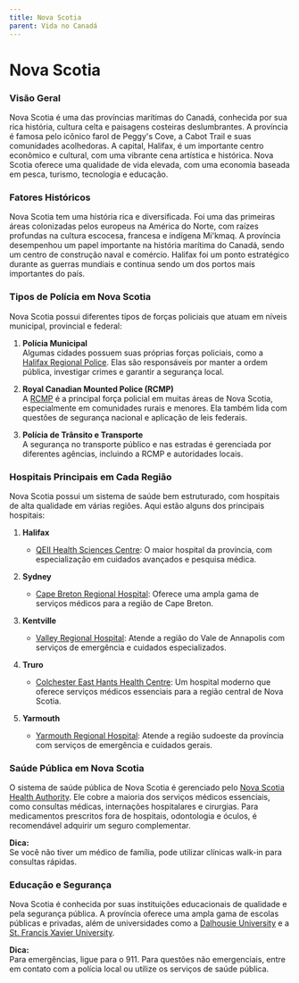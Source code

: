 ```yaml
---
title: Nova Scotia
parent: Vida no Canadá
---
```


# Nova Scotia

### Visão Geral

Nova Scotia é uma das províncias marítimas do Canadá, conhecida por sua rica história, cultura celta e paisagens costeiras deslumbrantes. A província é famosa pelo icônico farol de Peggy's Cove, a Cabot Trail e suas comunidades acolhedoras. A capital, Halifax, é um importante centro econômico e cultural, com uma vibrante cena artística e histórica. Nova Scotia oferece uma qualidade de vida elevada, com uma economia baseada em pesca, turismo, tecnologia e educação.

### Fatores Históricos

Nova Scotia tem uma história rica e diversificada. Foi uma das primeiras áreas colonizadas pelos europeus na América do Norte, com raízes profundas na cultura escocesa, francesa e indígena Mi'kmaq. A província desempenhou um papel importante na história marítima do Canadá, sendo um centro de construção naval e comércio. Halifax foi um ponto estratégico durante as guerras mundiais e continua sendo um dos portos mais importantes do país.

### Tipos de Polícia em Nova Scotia

Nova Scotia possui diferentes tipos de forças policiais que atuam em níveis municipal, provincial e federal:

1. **Polícia Municipal**  
    Algumas cidades possuem suas próprias forças policiais, como a [Halifax Regional Police](https://www.halifax.ca/police). Elas são responsáveis por manter a ordem pública, investigar crimes e garantir a segurança local.

2. **Royal Canadian Mounted Police (RCMP)**  
    A [RCMP](https://www.rcmp-grc.gc.ca) é a principal força policial em muitas áreas de Nova Scotia, especialmente em comunidades rurais e menores. Ela também lida com questões de segurança nacional e aplicação de leis federais.

3. **Polícia de Trânsito e Transporte**  
    A segurança no transporte público e nas estradas é gerenciada por diferentes agências, incluindo a RCMP e autoridades locais.

### Hospitais Principais em Cada Região

Nova Scotia possui um sistema de saúde bem estruturado, com hospitais de alta qualidade em várias regiões. Aqui estão alguns dos principais hospitais:

1. **Halifax**  
    - [QEII Health Sciences Centre](https://www.nshealth.ca): O maior hospital da província, com especialização em cuidados avançados e pesquisa médica.

2. **Sydney**  
    - [Cape Breton Regional Hospital](https://www.nshealth.ca): Oferece uma ampla gama de serviços médicos para a região de Cape Breton.

3. **Kentville**  
    - [Valley Regional Hospital](https://www.nshealth.ca): Atende a região do Vale de Annapolis com serviços de emergência e cuidados especializados.

4. **Truro**  
    - [Colchester East Hants Health Centre](https://www.nshealth.ca): Um hospital moderno que oferece serviços médicos essenciais para a região central de Nova Scotia.

5. **Yarmouth**  
    - [Yarmouth Regional Hospital](https://www.nshealth.ca): Atende a região sudoeste da província com serviços de emergência e cuidados gerais.

### Saúde Pública em Nova Scotia

O sistema de saúde pública de Nova Scotia é gerenciado pelo [Nova Scotia Health Authority](https://www.nshealth.ca). Ele cobre a maioria dos serviços médicos essenciais, como consultas médicas, internações hospitalares e cirurgias. Para medicamentos prescritos fora de hospitais, odontologia e óculos, é recomendável adquirir um seguro complementar.

**Dica:**  
Se você não tiver um médico de família, pode utilizar clínicas walk-in para consultas rápidas.

### Educação e Segurança

Nova Scotia é conhecida por suas instituições educacionais de qualidade e pela segurança pública. A província oferece uma ampla gama de escolas públicas e privadas, além de universidades como a [Dalhousie University](https://www.dal.ca) e a [St. Francis Xavier University](https://www.stfx.ca).

**Dica:**  
Para emergências, ligue para o 911. Para questões não emergenciais, entre em contato com a polícia local ou utilize os serviços de saúde pública.
